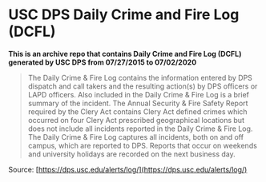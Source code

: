 # USC DPS Daily Crime and Fire Log (DCFL)
**This is an archive repo that contains Daily Crime and Fire Log (DCFL) generated by USC DPS from 07/27/2015 to 07/02/2020**

> The Daily Crime & Fire Log contains the information entered by DPS dispatch and call takers and the resulting action(s) by DPS officers or LAPD officers. Also included in the Daily Crime & Fire Log is a brief summary of the incident. The Annual Security & Fire Safety Report required by the Clery Act contains Clery Act defined crimes which occurred on four Clery Act prescribed geographical locations but does not include all incidents reported in the Daily Crime & Fire Log. The Daily Crime & Fire Log captures all incidents, both on and off campus, which are reported to DPS. Reports that occur on weekends and university holidays are recorded on the next business day.

Source: [https://dps.usc.edu/alerts/log/](https://dps.usc.edu/alerts/log/)

